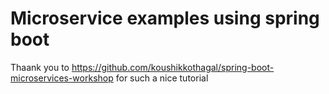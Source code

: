 # Microservice examples using spring boot 


Thaank you to https://github.com/koushikkothagal/spring-boot-microservices-workshop for such a nice tutorial 
